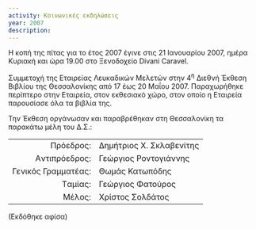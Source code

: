 ```yaml
---
activity: Κοινωνικές εκδηλώσεις
year: 2007
description: 
---
```


Η κοπή της πίτας για το έτος 2007 έγινε στις 21 Ιανουαρίου 2007, ημέρα Κυριακή και ώρα 19.00 στο Ξενοδοχείο Divani Caravel.

Συμμετοχή της Εταιρείας Λευκαδικών Μελετών στην 4<sup>η</sup> Διεθνή Έκθεση Βιβλίου της Θεσσαλονίκης από 17 έως 20 Μαΐου 2007. Παραχωρήθηκε περίπτερο στην Εταιρεία, στον εκθεσιακό χώρο, στον οποίο η Εταιρεία παρουσίασε όλα τα βιβλία της.

Την Έκθεση οργάνωσαν και παραβρέθηκαν στη Θεσσαλονίκη τα παρακάτω μέλη του Δ.Σ.:

|                              |                        |
| ---------------------------: | :----------------------|
| Πρόεδρος: | Δημήτριος Χ. Σκλαβενίτης|
| Aντιπρόεδρος: |  Γεώργιος Ροντογιάννης|
| Γενικός Γραμματέας: | Θωμάς Κατωπόδης |
| Tαμίας: | Γεώργιος Φατούρος|
| Μέλος: | Χρίστος Σολδάτος|

\(Εκδόθηκε αφίσα\)

